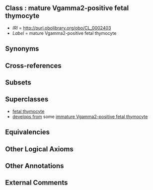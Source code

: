 
## Class : mature Vgamma2-positive fetal thymocyte

 * *IRI* = http://purl.obolibrary.org/obo/CL_0002403
 * *Label* = mature Vgamma2-positive fetal thymocyte

## Synonyms


## Cross-references


## Subsets


## Superclasses

 * [fetal thymocyte](../../CL/04/CL_0002404.md)
 * [develops from](../../RO/02/RO_0002202.md) some [immature Vgamma2-positive fetal thymocyte](../../CL/78/CL_0002378.md)

## Equivalencies


## Other Logical Axioms


## Other Annotations


## External Comments

